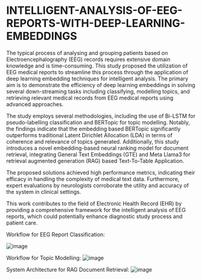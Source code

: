 # INTELLIGENT-ANALYSIS-OF-EEG-REPORTS-WITH-DEEP-LEARNING-EMBEDDINGS

The typical process of analysing and grouping patients based on Electroencephalography (EEG) records requires extensive domain knowledge and is time-consuming. This study proposed the utilization of EEG medical reports to streamline this process through the application of deep learning embedding techniques for intelligent analysis. The primary aim is to demonstrate the efficiency of deep learning embeddings in solving several down-streaming tasks including classifying, modelling topics, and retrieving relevant medical records from EEG medical reports using advanced approaches.

The study employs several methodologies, including the use of Bi-LSTM for pseudo-labelling classification and BERTopic for topic modelling. Notably, the findings indicate that the embedding based BERTopic significantly outperforms traditional Latent Dirichlet Allocation (LDA) in terms of coherence and relevance of topics generated. Additionally, this study introduces a novel embedding-based neural ranking model for document retrieval, integrating General Text Embeddings (GTE) and Meta Llama3 for retrieval augmented generation (RAG) based Text-To-Table Application.

The proposed solutions achieved high performance metrics, indicating their efficacy in handling the complexity of medical text data. Furthermore, expert evaluations by neurologists corroborate the utility and accuracy of the system in clinical settings.

This work contributes to the field of Electronic Health Record (EHR) by providing a comprehensive framework for the intelligent analysis of EEG reports, which could potentially enhance diagnostic study process and patient care.

Workflow for EEG Report Classification:

![image](https://github.com/user-attachments/assets/677aab2e-9561-4bda-b9d4-6ae3b6ad7601)


Workflow for Topic Modelling:
![image](https://github.com/user-attachments/assets/df8a70ff-b316-4084-bbca-87a28940c993)

System Architecture for RAG Document Retrieval:
![image](https://github.com/user-attachments/assets/baab7ee2-cd24-49a1-bb5c-36eee1c6baff)

